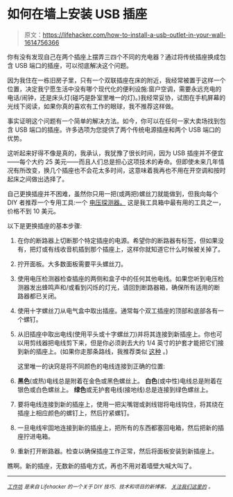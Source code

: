 # 如何在墙上安装 USB 插座

> 原文：<https://lifehacker.com/how-to-install-a-usb-outlet-in-your-wall-1614756366>

你有没有发现自己在两个插座上摆弄三四个不同的充电器？通过将传统插座换成包含 USB 端口的插座，可以彻底解决这个问题。



因为我住在一栋旧房子里，只有一个双联插座在床的附近，我经常被置于这样一个位置，决定我宁愿生活中没有哪个现代化的便利设施:窗户空调，需要永远充电的电话/闹钟，还是床头灯(碰巧是卧室里唯一的灯)。)我经常妥协，试图在手机屏幕的光线下阅读，如果你真的喜欢有工作的眼球，我不推荐这样做。

事实证明这个问题有一个简单的解决方法。如今，你可以在任何一家大卖场找到包含 USB 端口的插座。许多选项为您提供了两个传统电源插座和两个 USB 端口的优势。

这听起来好得不像是真的，我承认，我犹豫了很长时间，因为 USB 插座并不便宜——每个大约 25 美元——而且人们总是担心这项技术的寿命。但即使未来几年情况有所改变，换几个插座也不会花太多时间，这意味着我再也不用在开空调和按时起床之间做出选择了。

自己更换插座并不困难，虽然你只用一把(或两把)螺丝刀就能做到，但我向每个 DIY 者推荐一个专用工具:一个 [电压探测器。](http://www.lowes.com/pd_464286-295-40110N_0__?productId=50129720&Ntt=voltmeter&pl=1¤tURL=%3FNtt%3Dvoltmeter&facetInfo=) 这是我工具箱中最有用的工具之一，价格不到 10 美元。

以下是更换插座的基本步骤:

1.  在你的断路器上切断那个特定插座的电源。希望你的断路器有标签，但如果没有，把灯或有线收音机插到那个插座上，这样你就知道它什么时候被关掉了。
2.  拧开面板。大多数面板需要平头螺丝刀。
3.  使用电压检测器检查插座的两侧和盒子中的任何其他电线。如果您听到电压检测器发出蜂鸣声和/或看到闪烁的灯光，请回到断路器箱，确保所有适用的断路器都已关闭。
4.  使用十字螺丝刀从电气盒中取出插座。通常每个双工插座的顶部和底部各有一个螺钉。
5.  从旧插座中取出电线(使用平头或十字螺丝刀)并将其连接到新插座上。你也可以用剪线器把电线剪下来，但是你必须剥去大约 1/4 英寸的护套才能把它们接到新的插座上。(如果你走那条路线，我推荐类似 [这种](http://www.lowes.com/pd_473050-295-S1018STR_4294722450__?productId=50081500&Ns=p_product_qty_sales_dollar%7C1&pl=1¤tURL=%3FNs%3Dp_product_qty_sales_dollar%7C1&facetInfo=%20) 。)

    这里唯一的诀窍是将不同颜色的电线连接到正确的位置:
6.  **黑色**(或热)电线总是附着在金色或黑色螺丝上。
    **白色**(或中性)电线总是附着在银色或白色螺丝上。
    **绿色**或无护套电线(接地线)总是连接到绿色螺丝上。
7.  要将电线连接到新的插座上，使用一把尖嘴钳或剥线钳将电线钩住，将其绕在插座上相应颜色的螺钉上，然后拧紧螺钉。
8.  一旦电线牢固地连接到新的插座上，把所有的东西都塞回电箱，然后把新的插座拧进电箱。
9.  重新打开断路器。检查以确保插座工作正常，然后将面板安装到新插座上。

瞧啊。新的插座，无数新的插电方式，再也不用对着墙壁大喊大叫了。

* * *

[<small>*工作坊*</small>](http://workshop.lifehacker.com/) <small>*是来自 Lifehacker 的一个关于 DIY 技巧、技术和项目的新博客。*</small> [<small>*关注我们这里的*</small>](https://twitter.com/WorkshopLH) <small>*。*</small>